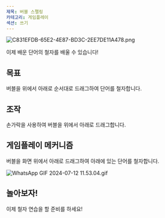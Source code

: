 ```yaml
---
제목: 버블 스펠링
카테고리: 게임플레이
섹션: 쓰기
---
```

![C831EFDB-65E2-4E87-BD3C-2EE7DE11A478.png](https://help.Studycat.com/hc/article_attachments/34786813307289)

이제 배운 단어의 철자를 배울 수 있습니다!

## 목표

버블을 위에서 아래로 순서대로 드래그하여 단어를 철자합니다.

## 조작

손가락을 사용하여 버블을 위에서 아래로 드래그합니다.

## 게임플레이 메커니즘

버블을 화면 위에서 아래로 드래그하여 아래에 있는 단어를 철자합니다.

![WhatsApp GIF 2024-07-12 11.53.04.gif](https://help.Studycat.com/hc/article_attachments/34964575773977)

## 놀아보자!

이제 철자 연습을 할 준비를 하세요!